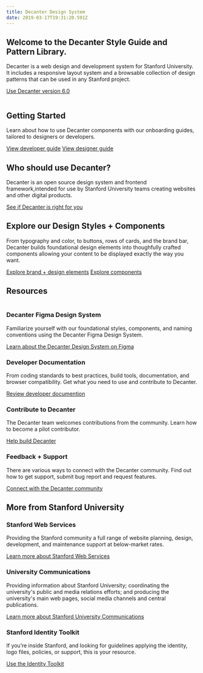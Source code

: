```yaml
---
title: Decanter Design System
date: 2019-03-17T19:31:20.591Z
---
```

<section class="section section--welcome fullwidth narrow-content padding-vertical-md inverse">
    <h1>Welcome to the Decanter Style Guide and Pattern Library.</h1>
    <p class="su-intro-text">Decanter is a web design and development system for Stanford University. It includes a responsive layout system and a browsable collection of design patterns that can be used in any Stanford project.</p>
    <p><a class="su-button" href="page/use-decanter-as-a-developer-installation/">Use Decanter version 6.0</a></p>
</section>

<section class="section section--start fullwidth wide-content padding-vertical-lg inverse">
  <div class="su-card su-card--horizontal su-card--minimal">
    <img src='img/ui-components.png' alt='' />
    <div class="su-card__contents">
      <h2>Getting Started</h2>
      <p>Learn about how to use Decanter components with our onboarding guides, tailored to designers or developers.</p>
      <a href="page/use-decanter-as-a-developer/" class="su-link su-link--action">View developer guide</a>
      <a href="page/use-decanter-as-a-designer/" class="su-link su-link--action">View designer guide</a>
    </div>
  </div>
</section>

<section class="section section--who fullwidth narrow-content padding-vertical-md inverse">
  <div>
      <h2>Who should use Decanter?</h2>
      <p>Decanter is an open source design system and frontend framework,intended for use by Stanford University teams creating websites and other digital products. </p>
      <a href="page/about-why-decanter" class="su-button">See if Decanter is right for you</a>
  </div>
</section>

<section class="section section--components fullwidth wide-content padding-vertical-lg">
  <div class="su-card su-card--horizontal su-card--minimal">
    <div class="su-card__contents">
      <h2>Explore our Design Styles + Components</h2>
      <p>From typography and color, to buttons,  rows of cards, and the brand bar, Decanter builds foundational design elements into thoughfully crafted components allowing your content to be displayed exactly the way you want.</p>
      <a href="page/brand-design-elements/" class="su-link su-link--action">Explore brand + design elements</a>
      <a href="page/components/" class="su-link su-link--action">Explore components</a>
    </div>
    <img src='img/components-homepage.jpg' alt='' />
  </div>
</section>

<section class="section section--resources fullwidth wide-content padding-vertical-lg">
    <h2>Resources</h2>
    <div class="flex-container">
    <section class="flex-md-6-of-12">
        <img src="img/icon-cubes.png" alt="" />
        <h3>Decanter Figma Design System</h3>
        <p>Familiarize yourself with our foundational styles, components, and naming conventions using the Decanter Figma Design System.</p>
        <a href="/section-components.html" class="su-link su-link--action">Learn about the Decanter Design System on Figma</a>
    </section>
    <section class="flex-md-6-of-12">
        <img src="img/icon-file.png" alt="" />
        <h3>Developer Documentation</h3>
        <p>From coding standards to best practices, build tools, documentation, and browser compatibility. Get what you need to use and contribute to Decanter.</p>
        <a href="page/use-decanter-as-a-developer/" class="su-link su-link--action">Review developer documention</a>
    </section>
    <section class="flex-md-6-of-12">
        <img src="img/icon-pencil.png" alt="" />
        <h3>Contribute to Decanter</h3>
        <p>The Decanter team welcomes contributions from the community. Learn how to become a pilot contributor.</p>
        <a href="page/about-contributing/" class="su-link su-link--action">Help build Decanter</a>
    </section>
    <section class="flex-md-6-of-12">
        <img src="img/icon-comment-alt.png" alt="" />
        <h3>Feedback + Support</h3>
        <p>There are various ways to connect with the Decanter community. Find out how to get support, submit bug report and request features.</p>
        <a href="page/about-contributing-how-to-communicate/" class="su-link su-link--action">Connect with the Decanter community</a>
    </section>
    </div>
</section>

<section class="section section--more-info fullwidth wide-content padding-vertical-lg inverse">
    <h2>More from Stanford University</h2>
    <div class="flex-container">
        <section class="flex-md-4-of-12">
            <h3>Stanford Web Services</h3>
            <p>Providing the Stanford community a full range of website planning, design, development, and maintenance support at below-market rates.</p>
            <a href="https://uit.stanford.edu/sws" class="su-link--action">Learn more about Stanford Web Services</a>
        </section>
        <section class="flex-md-4-of-12">
            <h3>University Communications</h3>
            <p>Providing information about Stanford University; coordinating the university's public and media relations efforts; and producing the university's main web pages, social media channels and central publications.</p>
            <a href="https://ucomm.stanford.edu" class="su-link--action">Learn more about Stanford University Communications</a>
        </section>
        <section class="flex-md-4-of-12">
            <h3>Stanford Identity Toolkit</h3>
            <p>If you’re inside Stanford, and looking for guidelines applying the identity, logo files, policies, or support, this is your resource.</p>
            <a href="https://identity.stanford.edu/" class="su-link--action">Use the Identity Toolkit</a>
        </section>
    </div>
</section>

